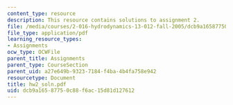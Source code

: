 ```yaml
---
content_type: resource
description: This resource contains solutions to assignment 2.
file: /media/courses/2-016-hydrodynamics-13-012-fall-2005/dcb9a16587750c88f6ac15d81d127612_hw2_soln.pdf
file_type: application/pdf
learning_resource_types:
- Assignments
ocw_type: OCWFile
parent_title: Assignments
parent_type: CourseSection
parent_uid: a27e649b-9323-7184-f4ba-4b4fa758e942
resourcetype: Document
title: hw2_soln.pdf
uid: dcb9a165-8775-0c88-f6ac-15d81d127612
---
```

